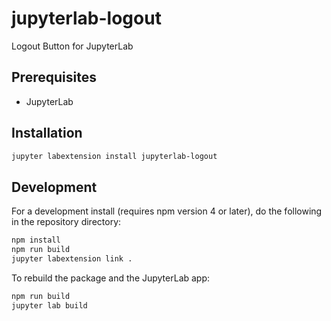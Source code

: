 # jupyterlab-logout

Logout Button for JupyterLab


## Prerequisites

* JupyterLab

## Installation

```bash
jupyter labextension install jupyterlab-logout
```

## Development

For a development install (requires npm version 4 or later), do the following in the repository directory:

```bash
npm install
npm run build
jupyter labextension link .
```

To rebuild the package and the JupyterLab app:

```bash
npm run build
jupyter lab build
```

